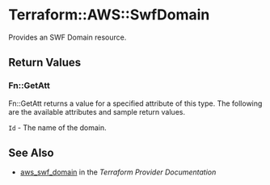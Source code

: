 # Terraform::AWS::SwfDomain

Provides an SWF Domain resource.

## Return Values

### Fn::GetAtt

Fn::GetAtt returns a value for a specified attribute of this type. The following are the available attributes and sample return values.

`Id` - The name of the domain.

## See Also

* [aws_swf_domain](https://www.terraform.io/docs/providers/aws/r/swf_domain.html) in the _Terraform Provider Documentation_